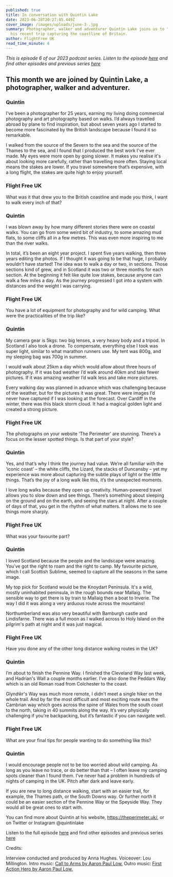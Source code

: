 ```yaml
---
published: true
title: In conversation with Quintin Lake
date: 2023-06-28T20:27:05.449Z
cover_image: /images/uploads/june-3-.jpg
summary: Photographer, walker and adventurer Quintin Lake joins us to talk about
  his recent trip capturing the coastline of Britain. 
author: FlightFree UK
read_time_minute: 6
---
```

*This is episode 6 of our 2023 podcast series. Listen to the episode [here](https://flightfreeuk.podbean.com/e/in-conversation-with-quintin-lake/)  and find other episodes and previous series [here](https://flightfree.co.uk/podcast/)* 

## This month we are joined by Quintin Lake, a photographer, walker and adventurer.

### Quintin

I’ve been a photographer for 25 years, earning my living doing commercial photography and art photography based on walks. I’d always travelled abroad by plane to find inspiration, but about seven years ago I started to become more fascinated by the British landscape because I found it so remarkable. 

I walked from the source of the Severn to the sea and the source of the Thames to the sea, and I found that I produced the best work I’ve ever made. My eyes were more open by going slower. It makes you realise it's about looking more carefully, rather than travelling more often. Staying local means the stakes are lower. If you travel somewhere that’s expensive, with a long flight, the stakes are quite high to enjoy yourself. 

### Flight Free UK

What was it that drew you to the British coastline and made you think, I want to walk every inch of that?

### Quintin

I was blown away by how many different stories there were on coastal walks. You can go from some weird bit of industry, to some amazing mud flats, to some cliffs all in a few metres. This was even more inspiring to me than the river walks. 

In total, it’s been an eight year project. I spent five years walking, then three years editing the photos. If I thought it was going to be that huge, I probably wouldn’t have started! The idea was to walk a day or two, in sections. Those sections kind of grew, and in Scotland it was two or three months for each section. At the beginning it felt like quite low stakes, because anyone can walk a few miles a day. As the journey progressed I got into a system with distances and the weight I was carrying.

### Flight Free UK

You have a lot of equipment for photography and for wild camping. What were the practicalities of the trip like? 

### Quintin

My camera gear is 5kgs: two big lenses, a very heavy body and a tripod. In Scotland I also took a drone. To compensate, everything else I took was super light, similar to what marathon runners use. My tent was 800g, and my sleeping bag was 700g in summer.

I would walk about 25km a day which would allow about three hours of photography. If it was bad weather I’d walk around 40km and take fewer pictures. If it was amazing weather I’d walk less and take more pictures.

Every walking day was planned in advance which was challenging because of the weather, but for the pictures it was great. There were images I’d never have captured if I was looking at the forecast. Over Cardiff in the winter, there was this black storm cloud. It had a magical golden light and created a strong picture.  

### Flight Free UK

The photographs on your website ‘The Perimeter’ are stunning. There’s a focus on the lesser spotted things. Is that part of your style?

### Quintin

Yes, and that’s why I think the journey had value. We’re all familiar with the ‘iconic coast’ – the white cliffs, the Lizard, the stacks of Duncansby – yet my experience was more about capturing the subtle plays of light or the little things. That’s the joy of a long walk like this, it’s the unexpected moments. 

I love long walks because they open up creativity. Human-powered travel allows you to slow down and see things. There’s something about sleeping on the ground and on the earth, and seeing the stars at night. After a couple of days of that, you get in the rhythm of what matters. It allows me to see things more sharply.

### Flight Free UK

What was your favourite part? 

### Quintin

I loved Scotland because the people and the landscape were amazing. You’ve got the right to roam and the right to camp. My favourite picture, which I call Scottish Sublime, seemed to capture all the seasons in the same image. 

My top pick for Scotland would be the Knoydart Peninsula. It's a wild, mostly uninhabited peninsula, in the rough bounds near Mallaig. The sensible way to get there is by train to Mallaig then a boat to Inverie. The way I did it was along a very arduous route across the mountains!

Northumberland was also very beautiful with Bamburgh castle and Lindisfarne. There was a full moon as I walked across to Holy Island on the pilgrim's path at night and it was just magical. 

### Flight Free UK

Have you done any of the other long distance walking routes in the UK?

### Quintin

I’m about to finish the Pennine Way. I finished the Cleveland Way last week, and Hadrian's Wall a couple months earlier. I’ve also done the Peddars Way which is an old Roman road from Colchester to the coast. 

Glyndŵr's Way was much more remote, I didn't meet a single hiker on the whole trail. And by far the most difficult and most exciting route was the Cambrian way which goes across the spine of Wales from the south coast to the north, taking in 40 summits along the way. It’s very physically challenging if you're backpacking, but it’s fantastic if you can navigate well.

### Flight Free UK

What are your final tips for people wanting to do something like this?

### Quintin

I would encourage people not to be too worried about wild camping. As long as you leave no trace, or do better than that – I often leave my camping spots cleaner than I found them. I’ve never had a problem in hundreds of nights of camping in the UK. Pitch after dark and leave early. 

If you are new to long distance walking, start with an easier trail, for example, the Thames path, or the South Downs way. Or further north it could be an easier section of the Pennine Way or the Speyside Way. They would all be great ones to start with. 

You can find more about Quintin at his website, <https://theperimeter.uk/>, or on Twitter or Instagram @quintinlake

Listen to the full episode [here](https://flightfreeuk.podbean.com/e/in-conversation-with-quintin-lake/) and find other episodes and previous series [here](https://flightfree.co.uk/podcast/) 

Credits:

Interview conducted and produced by Anna Hughes. Voiceover: Lou Millington. Intro music: [](https://uppbeat.io/t/dan-barton/the-executive-lounge) [Call to Arms by Aaron Paul Low.](https://uppbeat.io/t/aaron-paul-low/call-to-arms) Outro music: [First Action Hero by Aaron Paul Low.](https://uppbeat.io/t/aaron-paul-low/first-action-hero)